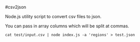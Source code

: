 #csv2json

Node.js utility script to convert csv files to json.

You can pass in array columns which will be split at commas.

```
cat test/input.csv | node index.js -a 'regions' > test.json
```

